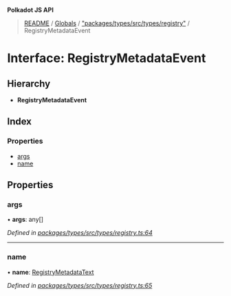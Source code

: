 **Polkadot JS API**

> [README](../README.md) / [Globals](../globals.md) / ["packages/types/src/types/registry"](../modules/_packages_types_src_types_registry_.md) / RegistryMetadataEvent

# Interface: RegistryMetadataEvent

## Hierarchy

* **RegistryMetadataEvent**

## Index

### Properties

* [args](_packages_types_src_types_registry_.registrymetadataevent.md#args)
* [name](_packages_types_src_types_registry_.registrymetadataevent.md#name)

## Properties

### args

•  **args**: any[]

*Defined in [packages/types/src/types/registry.ts:64](https://github.com/polkadot-js/api/blob/5ce3524cc/packages/types/src/types/registry.ts#L64)*

___

### name

•  **name**: [RegistryMetadataText](_packages_types_src_types_registry_.registrymetadatatext.md)

*Defined in [packages/types/src/types/registry.ts:65](https://github.com/polkadot-js/api/blob/5ce3524cc/packages/types/src/types/registry.ts#L65)*
